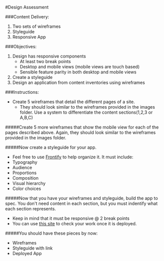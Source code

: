 
#Design Assessment

###Content Delivery:
1. Two sets of wireframes
2. Styleguide
3. Responsive App

###Objectives:

1.  Design has responsive components
	* At least two break points
	* Desktop and mobile views (mobile views are touch based)
	* Sensible feature parity in both desktop and mobile views
2.  Create a styleguide
3.  Design an application from content inventories using wireframes

###Instructions:

* Create 5 wireframes that detail the different pages of a site.
	*  They should look similar to the wireframes provided in the images folder. Use a system to differentiate the content sections(1,2,3 or A,B,C)

#####Create 5 more wireframes that show the mobile view for each of the pages described above. Again, they should look similar to the wireframes provided in the images folder.

#####Now create a styleguide for your app.
* Feel free to use [Frontify](https://brand.frontify.com/d/qAiubNBytHKf/style-guide) to help organize it. It must include:
* Typography
* Audience
* Proportions
* Composition
* Visual hierarchy
* Color choices

#####Now that you have your wireframes and styleguide, build the app to spec. You don't need content in each section, but you must indentify what each section represents.
* Keep in mind that it must be responsive @ 2 break points
* You can use [this site](http://mattkersley.com/responsive/) to check your work once it is deployed.

#####You should have these pieces by now:
* Wireframes
* Styleguide with link
* Deployed App
